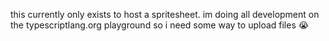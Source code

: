 this currently only exists to host a spritesheet. im doing all development on the typescriptlang.org playground so i need some way to upload files 😭

